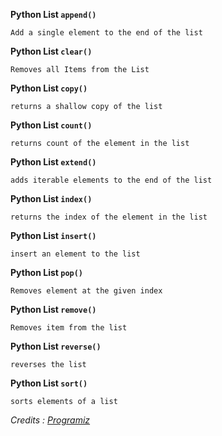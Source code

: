 **Python List `append()`**

    Add a single element to the end of the list

**Python List `clear()`**

    Removes all Items from the List

**Python List `copy()`**

    returns a shallow copy of the list

**Python List `count()`**

    returns count of the element in the list

**Python List `extend()`**

    adds iterable elements to the end of the list

**Python List `index()`**

    returns the index of the element in the list

**Python List `insert()`**

    insert an element to the list

**Python List `pop()`**

    Removes element at the given index

**Python List `remove()`**

    Removes item from the list

**Python List `reverse()`**

    reverses the list

**Python List `sort()`**

    sorts elements of a list


_Credits : [Programiz][Original Page]_

[Original Page]: https://www.programiz.com/python-programming/methods/list